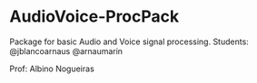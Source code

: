 # AudioVoice-ProcPack
Package for basic Audio and Voice signal processing. 
Students: 
@jblancoarnaus 
@arnaumarin

Prof: Albino Nogueiras


